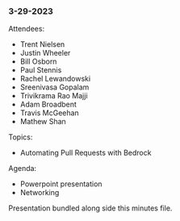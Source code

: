 ### 3-29-2023

Attendees:
  - Trent Nielsen
  - Justin Wheeler
  - Bill Osborn
  - Paul Stennis
  - Rachel Lewandowski
  - Sreenivasa Gopalam
  - Trivikrama Rao Majji
  - Adam Broadbent
  - Travis McGeehan
  - Mathew Shan

Topics: 
  - Automating Pull Requests with Bedrock

Agenda:
  - Powerpoint presentation
  - Networking

Presentation bundled along side this minutes file.
